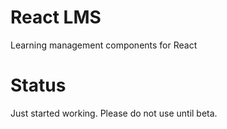 # React LMS
Learning management components for React

# Status
Just started working. Please do not use until beta.